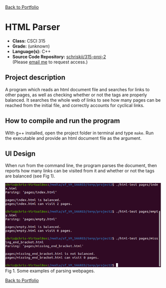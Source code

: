 [Back to Portfolio](./)

HTML Parser
===============

-   **Class:** CSCI 315
-   **Grade:** (unknown)
-   **Language(s):** C++
-   **Source Code Repository:** [schriskii/315-proj-2](https://github.com/schriskii/315-proj-2)  
    (Please [email me](mailto:sckoenig@csustudent.net?subject=GitHub%20Access) to request access.)

## Project description

A program which reads an html document file and searches for links to other pages, as well as checking whether or not the tags are properly balanced. It searches the whole web of links to see how many pages can be reached from the initial file, and correctly accounts for cyclical links.

## How to compile and run the program

WIth g++ installed, open the project folder in terminal and type `make`. Run the executable and provide an html document file as the argument.

## UI Design

When run from the command line, the program parses the document, then reports how many links can be visited from it and whether or not the tags are balanced (see Fig 1).

![screenshot](images/html1.png)  
Fig 1. Some examples of parsing webpages.

[Back to Portfolio](./)
